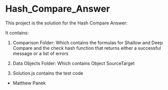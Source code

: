 # Hash_Compare_Answer

This project is the solution for the Hash Compare Answer:

It contains:

1. Comparison Folder: Which contains the formulas for Shallow and Deep Compare and the check hash function that returns either a successful message or a list of errors

2. Data Objects Folder: Which contains Object SourceTarget

3. Solution.js contains the test code

- Matthew Panek


